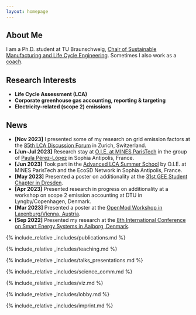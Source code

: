 ```yaml
---
layout: homepage
---
```


## About Me

I am a Ph.D. student at TU Braunschweig, <a href="https://www.tu-braunschweig.de/en/iwf/nplce">Chair of Sustainable Manufacturing and Life Cycle Engineering</a>. Sometimes I also work as a <a href="https://www.malteschaefer.com/">coach</a>.

## Research Interests

- **Life Cycle Assessment (LCA)**
- **Corporate greenhouse gas accounting, reporting & targeting**
- **Electricity-related (scope 2) emissions**

## News
- **[Nov 2023]** I presented some of my research on grid emission factors at the  <a href="https://lca-forum.ch/forum?tx_news_pi1%5BactbackPid%5D=1&tx_news_pi1%5Baction%5D=detail&tx_news_pi1%5Bcontroller%5D=News&tx_news_pi1%5Bnews%5D=84&cHash=9f2fc0a4f6f64f0d98e093230d4dd9a7">85th LCA Discussion Forum</a> in Zurich, Switzerland.
- **[Jun-Jul 2023]** Research stay at <a href="https://mines-paristech.eu/Research-valorization/Fields-of-Research/Energy-and-processes/O.I.E.-Centre-Observation-Impacts-Energy/">O.I.E. at MINES ParisTech</a>   in the group of <a href="https://www.researchgate.net/profile/Paula-Perez-Lopez-2">Paula Pérez-López</a> in Sophia Antipolis, France.
- **[Jun 2023]** Took part in the <a href="https://www.ecosd.fr/wp-content/uploads/2023/04/PROGRAM_Advanced_LCA_Methodologies_June2023_vf.pdf">Advanced LCA Summer School</a> by O.I.E. at MINES ParisTech and the EcoSD Network in Sophia Antipolis, France.
- **[May 2023]** Presented a poster on additionality at the <a href="https://gee.de/31-student-chapter-am-04-mai-2023-call-for-papers-and-posters/">31st GEE Student Chapter in Dresden</a>.
- **[Apr 2023]** Presented research in progress on additionality at a workshop on scope 2 emission accounting at DTU in Lyngby/Copenhagen, Denmark.
- **[Mar 2023]** Presented a poster at the <a href="https://forum.openmod.org/t/registrations-now-open-for-vienna-laxenburg-workshop-in-march-2023/3606/5">OpenMod Workshop in Laxenburg/Vienna, Austria</a>.
- **[Sep 2022]** Presented my research at the <a href="https://smartenergysystems.eu/2022-2/">8th International Conference on Smart Energy Systems in Aalborg, Denmark</a>.

{% include_relative _includes/publications.md %}

{% include_relative _includes/teaching.md %}

{% include_relative _includes/talks_presentations.md %}

{% include_relative _includes/science_comm.md %}

{% include_relative _includes/viz.md %}

{% include_relative _includes/lobby.md %}

{% include_relative _includes/imprint.md %}
